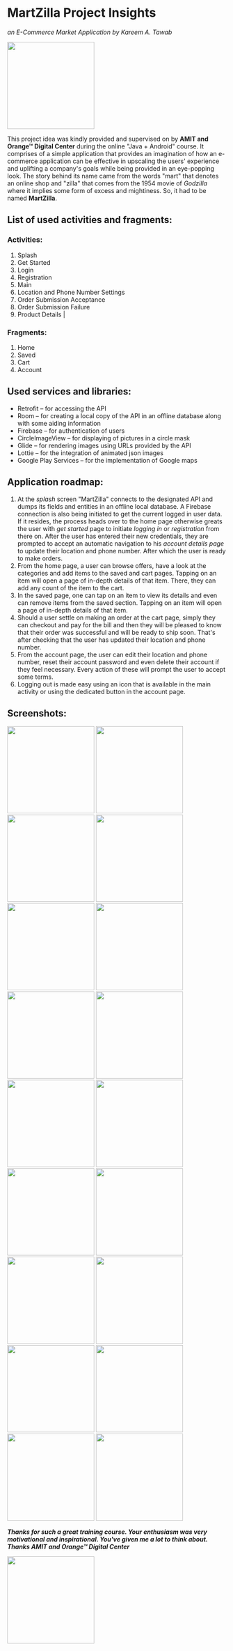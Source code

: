 # MartZilla Project Insights
*an E-Commerce Market Application by Kareem A. Tawab*  

<img src="https://user-images.githubusercontent.com/24245215/195145257-66878426-7687-4025-ada2-414ce3406aa5.png" width="200">

This project idea was kindly provided and supervised on by **AMIT and Orange™ Digital Center** during the online "Java + Android" course. It comprises of a simple application that provides an imagination of how an e-commerce application can be effective in upscaling the users' experience and uplifting a company's goals while being provided in an eye-popping look. The story behind its name came from the words "mart" that denotes an online shop and "zilla" that comes from the 1954 movie of _Godzilla_ where it implies some form of excess and mightiness. So, it had to be named **MartZilla**.

## List of used activities and fragments:

### Activities:

1. Splash
2. Get Started
3. Login
4. Registration
5. Main
6. Location and Phone Number Settings
7. Order Submission Acceptance
8. Order Submission Failure
9. Product Details
 |
### Fragments:

1. Home
2. Saved
3. Cart
4. Account

## Used services and libraries:

- Retrofit – for accessing the API
- Room – for creating a local copy of the API in an offline database along with some aiding information
- Firebase – for authentication of users
- CircleImageView – for displaying of pictures in a circle mask
- Glide – for rendering images using URLs provided by the API
- Lottie – for the integration of animated json images
- Google Play Services – for the implementation of Google maps

## Application roadmap:

1. At the _splash_ screen "MartZilla" connects to the designated API and dumps its fields and entities in an offline local database. A Firebase connection is also being initiated to get the current logged in user data. If it resides, the process heads over to the home page otherwise greats the user with _get started_ page to initiate _logging in_ or _registration_ from there on. After the user has entered their new credentials, they are prompted to accept an automatic navigation to his _account details page_ to update their location and phone number. After which the user is ready to make orders.
2. From the home page, a user can browse offers, have a look at the categories and add items to the saved and cart pages. Tapping on an item will open a page of in-depth details of that item. There, they can add any count of the item to the cart.
3. In the saved page, one can tap on an item to view its details and even can remove items from the saved section. Tapping on an item will open a page of in-depth details of that item.
4. Should a user settle on making an order at the cart page, simply they can checkout and pay for the bill and then they will be pleased to know that their order was successful and will be ready to ship soon. That's after checking that the user has updated their location and phone number.
5. From the account page, the user can edit their location and phone number, reset their account password and even delete their account if they feel necessary. Every action of these will prompt the user to accept some terms.
6. Logging out is made easy using an icon that is available in the main activity or using the dedicated button in the account page.

## Screenshots:

<img src="https://user-images.githubusercontent.com/24245215/195138021-f5b159de-6736-4c5b-aae8-244e1f4ca800.jpg" width="200"> <img src="https://user-images.githubusercontent.com/24245215/195138044-af920171-dd64-4a32-a30a-bc06c072e3f5.jpg" width="200">
<img src="https://user-images.githubusercontent.com/24245215/195143116-8def51db-4a05-417a-be82-b63245543df4.jpg" width="200">
<img src="https://user-images.githubusercontent.com/24245215/195143129-fbfb4a82-6ed3-4be6-adae-84462e53aee6.jpg" width="200">
<img src="https://user-images.githubusercontent.com/24245215/195138268-db86538e-98dd-4383-a63d-d4003265fdd4.jpg" width="200">
<img src="https://user-images.githubusercontent.com/24245215/195143444-4d01bbd2-8d60-4362-8ec8-3086d29ff9f4.jpg" width="200">
<img src="https://user-images.githubusercontent.com/24245215/195138306-271ea2d2-50de-4f22-9ad4-5ca241c62ebe.jpg" width="200">
<img src="https://user-images.githubusercontent.com/24245215/195138333-6189ffba-32e6-4b23-ab14-856f9d27532f.jpg" width="200">
<img src="https://user-images.githubusercontent.com/24245215/195138386-744455b0-da9f-41ae-8879-b0f6d18ba866.jpg" width="200">
<img src="https://user-images.githubusercontent.com/24245215/195138441-2f8f61a4-013d-4ec2-b7fe-ccd7a4b611e0.jpg" width="200">
<img src="https://user-images.githubusercontent.com/24245215/195138513-88565199-7f4e-4e94-9b77-66f6c34f5548.jpg" width="200">
<img src="https://user-images.githubusercontent.com/24245215/195138628-25118102-13ee-4a9a-bc7a-72b794c8f486.jpg" width="200">
<img src="https://user-images.githubusercontent.com/24245215/195138675-93ba6e24-bd29-4959-8996-5ae76f3c2fc1.jpg" width="200">
<img src="https://user-images.githubusercontent.com/24245215/195138686-2ecae475-b692-4f5f-ba58-3de3c7c3def7.jpg" width="200">
<img src="https://user-images.githubusercontent.com/24245215/195138786-66351327-19f0-4108-9610-7d770b770d6b.jpg" width="200">
<img src="https://user-images.githubusercontent.com/24245215/195138816-54ec16c8-ab22-482b-b48b-cbe954a2c4ae.jpg" width="200">
<img src="https://user-images.githubusercontent.com/24245215/195138839-aca2e6cf-9141-4efb-905b-ddc174464f66.jpg" width="200">
<img src="https://user-images.githubusercontent.com/24245215/195138858-1b794955-ea8b-4a15-accd-9ac9e4d6b3ec.jpg" width="200">

***Thanks for such a great training course. Your enthusiasm was very motivational and inspirational. You've given me a lot to think about.***
***Thanks AMIT and Orange™ Digital Center***

<img src="https://user-images.githubusercontent.com/24245215/195145227-96d37f19-2257-4c16-aaf5-27d34acae690.png" width="200">


